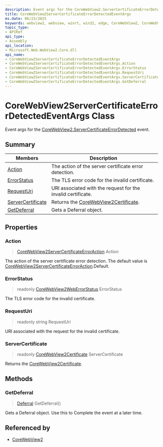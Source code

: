 ```yaml
---
description: Event args for the CoreWebView2.ServerCertificateErrorDetected event.
title: CoreWebView2ServerCertificateErrorDetectedEventArgs
ms.date: 06/23/2025
keywords: webview2, webview, winrt, win32, edge, CoreWebView2, CoreWebView2Controller, browser control, edge html, CoreWebView2ServerCertificateErrorDetectedEventArgs
topic_type:
- APIRef
api_type:
- Assembly
api_location:
- Microsoft.Web.WebView2.Core.dll
api_name:
- CoreWebView2ServerCertificateErrorDetectedEventArgs
- CoreWebView2ServerCertificateErrorDetectedEventArgs.Action
- CoreWebView2ServerCertificateErrorDetectedEventArgs.ErrorStatus
- CoreWebView2ServerCertificateErrorDetectedEventArgs.RequestUri
- CoreWebView2ServerCertificateErrorDetectedEventArgs.ServerCertificate
- CoreWebView2ServerCertificateErrorDetectedEventArgs.GetDeferral
---
```


# CoreWebView2ServerCertificateErrorDetectedEventArgs Class



Event args for the [CoreWebView2.ServerCertificateErrorDetected](corewebview2.md#servercertificateerrordetected) event.

## Summary

Members|Description
--|--
[Action](#action) | The action of the server certificate error detection.
[ErrorStatus](#errorstatus) | The TLS error code for the invalid certificate.
[RequestUri](#requesturi) | URI associated with the request for the invalid certificate.
[ServerCertificate](#servercertificate) | Returns the [CoreWebView2Certificate](corewebview2certificate.md).
[GetDeferral](#getdeferral) | Gets a Deferral object.

## Properties

### Action

>  [CoreWebView2ServerCertificateErrorAction](corewebview2servercertificateerroraction.md) Action

The action of the server certificate error detection.
The default value is [CoreWebView2ServerCertificateErrorAction](corewebview2servercertificateerroraction.md).Default.

### ErrorStatus

> readonly  [CoreWebView2WebErrorStatus](corewebview2weberrorstatus.md) ErrorStatus

The TLS error code for the invalid certificate.

### RequestUri

> readonly  string RequestUri

URI associated with the request for the invalid certificate.

### ServerCertificate

> readonly  [CoreWebView2Certificate](corewebview2certificate.md) ServerCertificate

Returns the [CoreWebView2Certificate](corewebview2certificate.md).



## Methods

### GetDeferral

> [Deferral](/uwp/api/Windows.Foundation.Deferral) GetDeferral()

Gets a Deferral object.
Use this to Complete the event at a later time.






## Referenced by

- [CoreWebView2](corewebview2.md)
